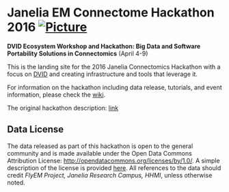 # Janelia EM Connectome Hackathon 2016 [![Picture](https://raw.github.com/janelia-flyem/janelia-flyem.github.com/master/images/HHMI_Janelia_Color_Alternate_180x40.png)](http://www.janelia.org)
**DVID Ecosystem Workshop and Hackathon: Big Data and Software Portability Solutions in Connectomics**
(April 4-9)

This is the landing site for the 2016 Janelia Connectomics Hackathon with a focus on [DVID](https://github.com/janelia-flyem/dvid) and creating infrastructure and tools that leverage it.

For information on the hackathon including data release, tutorials, and event information, please check the [wiki](https://github.com/janelia-flyem/ConnectomeHackathon2016/wiki).

The original hackathon description: [link](https://github.com/janelia-flyem/ConnectomeHackathon2016/raw/master/DVIDEcosystemWorkshopandHackathon.pdf)

## Data License

The data released as part of this hackathon is open to the general community and is made available under the Open Data Commons Attribution License: http://opendatacommons.org/licenses/by/1.0/. A simple description of the license is provided [here](http://opendatacommons.org/licenses/by/summary).  All references to the data should credit *FlyEM Project, Janelia Research Campus, HHMI*, unless otherwise noted.

